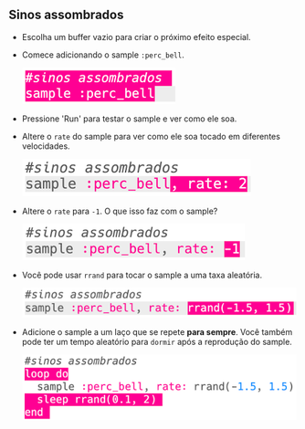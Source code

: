 ## Sinos assombrados

+ Escolha um buffer vazio para criar o próximo efeito especial.

+ Comece adicionando o sample `:perc_bell`.
    
    ![captura de tela](images/effects-bells-sample.png)

+ Pressione 'Run' para testar o sample e ver como ele soa.

+ Altere o `rate` do sample para ver como ele soa tocado em diferentes velocidades.
    
    ![captura de tela](images/effects-bells-rate-high.png)

+ Altere o `rate` para `-1`. O que isso faz com o sample?
    
    ![captura de tela](images/effects-bells-rate-negative.png)

+ Você pode usar `rrand` para tocar o sample a uma taxa aleatória.
    
    ![captura de tela](images/effects-bells-rate-random.png)

+ Adicione o sample a um laço que se repete **para sempre**. Você também pode ter um tempo aleatório para `dormir` após a reprodução do sample.
    
    ![captura de tela](images/effects-bells-repeat-random.png)